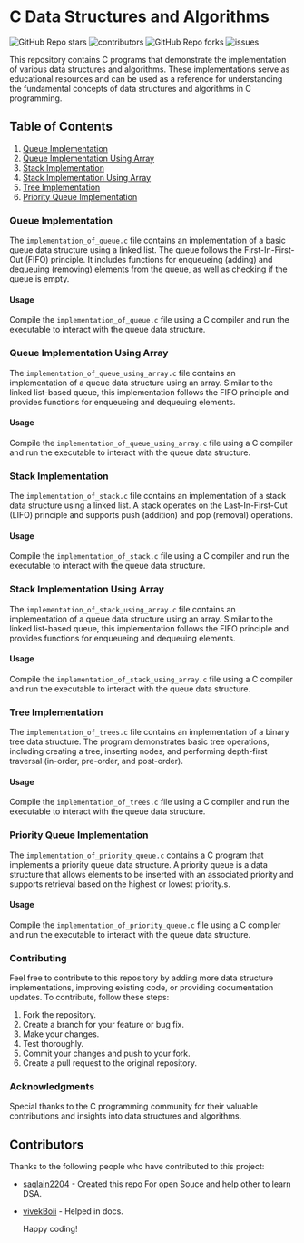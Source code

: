 <h1>C Data Structures and Algorithms</h1>
<div style="display:"flex";>
<img alt="GitHub Repo stars" src="https://img.shields.io/github/stars/saqlain2204/C-Algorithms?style=flat">
<img alt="contributors" src="https://img.shields.io/github/contributors/saqlain2204/C-Algorithms?style=flat">
<img alt="GitHub Repo forks" src="https://img.shields.io/github/forks/saqlain2204/C-Algorithms?style=flat">
<img alt="issues" src="https://img.shields.io/github/issues/saqlain2204/C-Algorithms?style=flat">
</div>
    <p>This repository contains C programs that demonstrate the implementation of various data structures and algorithms. These implementations serve as educational resources and can be used as a reference for understanding the fundamental concepts of data structures and algorithms in C programming.</p>
    
  <h2>Table of Contents</h2>
    <ol>
        <li><a href="#queue-implementation">Queue Implementation</a></li>
        <li><a href="#queue-implementation-using-array">Queue Implementation Using Array</a></li>
        <li><a href="#stack-implementation">Stack Implementation</a></li>
        <li><a href="#stack-implementation-using-array">Stack Implementation Using Array</a></li>
        <li><a href="#tree-implementation">Tree Implementation</a></li>
        <li><a href="#priority-queue-implementation">Priority Queue Implementation</a></li>
    </ol>
    
  <h3 id="queue-implementation">Queue Implementation</h3>
    <p>The <code>implementation_of_queue.c</code> file contains an implementation of a basic queue data structure using a linked list. The queue follows the First-In-First-Out (FIFO) principle. It includes functions for enqueueing (adding) and dequeuing (removing) elements from the queue, as well as checking if the queue is empty.</p>
    
  <h4>Usage</h4>
    <p>Compile the <code>implementation_of_queue.c</code> file using a C compiler and run the executable to interact with the queue data structure.</p>

<h3 id="queue-implementation-using-array">Queue Implementation Using Array</h3>
    <p>The <code>implementation_of_queue_using_array.c</code> file contains an implementation of a queue data structure using an array. Similar to the linked list-based queue, this implementation follows the FIFO principle and provides functions for enqueueing and dequeuing elements.</p>
    
  <h4 id="stack-implementation">Usage</h4>
    <p>Compile the <code>implementation_of_queue_using_array.c</code> file using a C compiler and run the executable to interact with the queue data structure.</p>

<h3 id="stack-implementation">Stack Implementation</h3>
    <p>The <code>implementation_of_stack.c</code> file contains an implementation of a stack data structure using a linked list. A stack operates on the Last-In-First-Out (LIFO) principle and supports push (addition) and pop (removal) operations.</p>
    
  <h4>Usage</h4>
    <p>Compile the <code>implementation_of_stack.c</code> file using a C compiler and run the executable to interact with the queue data structure.</p>

<h3 id="stack-implementation-using-array">Stack Implementation Using Array</h3>
    <p>The <code>implementation_of_stack_using_array.c</code> file contains an implementation of a queue data structure using an array. Similar to the linked list-based queue, this implementation follows the FIFO principle and provides functions for enqueueing and dequeuing elements.</p>
    
  <h4>Usage</h4>
    <p>Compile the <code>implementation_of_stack_using_array.c</code> file using a C compiler and run the executable to interact with the queue data structure.</p>

<h3 id="tree-implementation">Tree Implementation</h3>
    <p>The <code>implementation_of_trees.c</code> file contains an implementation of a binary tree data structure. The program demonstrates basic tree operations, including creating a tree, inserting nodes, and performing depth-first traversal (in-order, pre-order, and post-order).</p>
    
  <h4>Usage</h4>
    <p>Compile the <code>implementation_of_trees.c</code> file using a C compiler and run the executable to interact with the queue data structure.</p>

<h3 id="priority-queue-implementation">Priority Queue Implementation</h3>
    <p>The <code>implementation_of_priority_queue.c</code> contains a C program that implements a priority queue data structure. A priority queue is a data structure that allows elements to be inserted with an associated priority and supports retrieval based on the highest or lowest priority.s.</p>
    
  <h4>Usage</h4>
    <p>Compile the <code>implementation_of_priority_queue.c</code> file using a C compiler and run the executable to interact with the queue data structure.</p>

  <h3>Contributing</h3>
    <p>Feel free to contribute to this repository by adding more data structure implementations, improving existing code, or providing documentation updates. To contribute, follow these steps:</p>
    <ol>
        <li>Fork the repository.</li>
        <li>Create a branch for your feature or bug fix.</li>
        <li>Make your changes.</li>
        <li>Test thoroughly.</li>
        <li>Commit your changes and push to your fork.</li>
        <li>Create a pull request to the original repository.</li>
    </ol>
    
  <h3>Acknowledgments</h3>
    <p>Special thanks to the C programming community for their valuable contributions and insights into data structures and algorithms.</p>

## Contributors

Thanks to the following people who have contributed to this project:

- [saqlain2204](https://github.com/saqlain2204) - Created this repo For open Souce and help other to learn DSA.
- [vivekBoii](https://github.com/vivekBoii) - Helped in docs.
    
  <p>Happy coding!</p>
